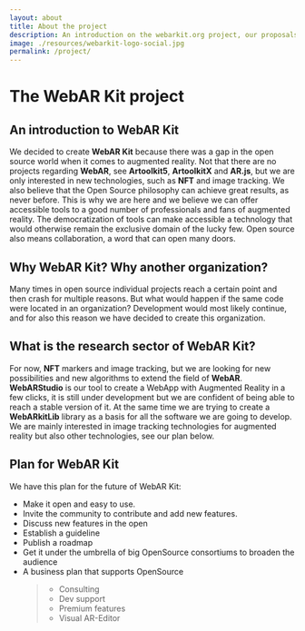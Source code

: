 ```yaml
---
layout: about
title: About the project
description: An introduction on the webarkit.org project, our proposals and plans for the future of WebAR.
image: ./resources/webarkit-logo-social.jpg
permalink: /project/
---
```

# The WebAR Kit project
## An introduction to WebAR Kit
We decided to create **WebAR Kit** because there was a gap in the open source world when it comes to augmented reality. Not that there are no projects regarding **WebAR**, see **Artoolkit5**, **ArtoolkitX** and **AR.js**, but we are only interested in new technologies, such as **NFT** and image tracking. We also believe that the Open Source philosophy can achieve great results, as never before. This is why we are here and we believe we can offer accessible tools to a good number of professionals and fans of augmented reality. The democratization of tools can make accessible a technology that would otherwise remain the exclusive domain of the lucky few. Open source also means collaboration, a word that can open many doors.
<br/>
## Why WebAR Kit? Why another organization?
Many times in open source individual projects reach a certain point and then crash for multiple reasons. But what would happen if the same code were located in an organization? Development would most likely continue, and for also this reason we have decided to create this organization.

## What is the research sector of WebAR Kit?
For now, **NFT** markers and image tracking, but we are looking for new possibilities and new algorithms to extend the field of **WebAR**. **WebARStudio** is our tool to create a WebApp with Augmented Reality in a few clicks, it is still under development but we are confident of being able to reach a stable version of it. At the same time we are trying to create a **WebARkitLib** library as a basis for all the software we are going to develop.
We are mainly interested in image tracking technologies for augmented reality but also other technologies, see our plan below.

## Plan for WebAR Kit
We have this plan for the future of WebAR Kit:

 - Make it open and easy to use.
 - Invite the community to contribute and add new features.
 - Discuss new features in the open
 - Establish a guideline
 - Publish a roadmap
 - Get it under the umbrella of big OpenSource consortiums to broaden the audience
 - A business plan that supports OpenSource
   > - Consulting
   > - Dev support
   > - Premium features
   > - Visual AR-Editor
